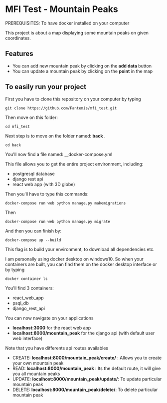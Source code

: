 # MFI Test - Mountain Peaks

PREREQUISITES: To have docker installed on your computer

This project is about a map displaying some mountain peaks on given coordinates.

## Features
- You can add new mountain peak by clicking on the __add data__ button
- You can update a mountain peak by clicking on the __point__ in the map

## To easily run your project

First you have to clone this repository on your computer by typing

```
git clone https://github.com/Fantemis/mfi_test.git
```

Then move on this folder:
```
cd mfi_test
```

Next step is to move on the folder named: __back__ .

```
cd back
```

You'll now find a file named: __docker-compose.yml

This file allows you to get the entire project environment, including:
- postgresql database
- django rest api
- react web app (with 3D globe)

Then you'll have to type this commands:

```
docker-compose run web python manage.py makemigrations
```

Then

```
docker-compose run web python manage.py migrate
```

And then you can finish by:

```
docker-compose up --build
```

This flag is to build your environment, to download all dependencies etc.

I am personally using docker desktop on windows10.
So when your containers are built, you can find them on the docker desktop interface or by typing

```
docker container ls
```

You'll find 3 containers:
- react_web_app
- psql_db
- django_rest_api

You can now navigate on your applications
- __localhost:3000__ for the react web app
- __localhost:8000/mountain_peak__ for the django api (with default user web interface)

Note that you have differents api routes availables
- CREATE: __localhost:8000/mountain_peak/create/__  : Allows you to create your own mountain peak
- READ: __localhost:8000/mountain_peak__ : Its the default route, it will give you all mountain peaks
- UPDATE: __localhost:8000/mountain_peak/update/<id>__: To update particular mountain peak
- DELETE: __localhost:8000/mountain_peak/delete/<id>__: To delete particular mountain peak
